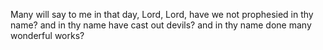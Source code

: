Many will say to me in that day, Lord, Lord, have we not prophesied in thy name? and in thy name have cast out devils? and in thy name done many wonderful works?
